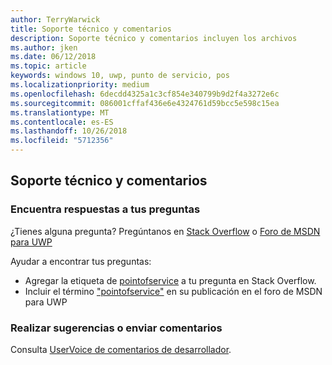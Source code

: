 ```yaml
---
author: TerryWarwick
title: Soporte técnico y comentarios
description: Soporte técnico y comentarios incluyen los archivos
ms.author: jken
ms.date: 06/12/2018
ms.topic: article
keywords: windows 10, uwp, punto de servicio, pos
ms.localizationpriority: medium
ms.openlocfilehash: 6decdd4325a1c3cf854e340799b9d2f4a3272e6c
ms.sourcegitcommit: 086001cffaf436e6e4324761d59bcc5e598c15ea
ms.translationtype: MT
ms.contentlocale: es-ES
ms.lasthandoff: 10/26/2018
ms.locfileid: "5712356"
---
```

## <a name="support-and-feedback"></a>Soporte técnico y comentarios

### <a name="find-answers-to-your-questions"></a>Encuentra respuestas a tus preguntas

¿Tienes alguna pregunta? Pregúntanos en [Stack Overflow](https://aka.ms/pos-stackoverflow) o [Foro de MSDN para UWP](https://aka.ms/pos-msdn-uwpforum)

Ayudar a encontrar tus preguntas:
- Agregar la etiqueta de [pointofservice](https://aka.ms/pos-stackoverflow) a tu pregunta en Stack Overflow. 
- Incluir el término ["pointofservice"](https://aka.ms/pos-msdn-uwpforum) en su publicación en el foro de MSDN para UWP

### <a name="make-feature-suggestions-or-give-feedback"></a>Realizar sugerencias o enviar comentarios
Consulta [UserVoice de comentarios de desarrollador](https://wpdev.uservoice.com/forums/110705-universal-windows-platform?category_id=202594).